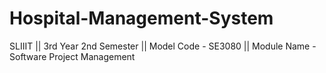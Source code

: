 # Hospital-Management-System
SLIIIT || 3rd Year 2nd Semester || Model Code - SE3080 || Module Name - Software Project Management
